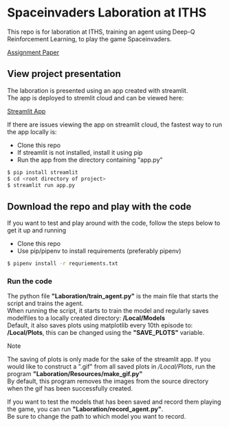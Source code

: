 # Spaceinvaders Laboration at ITHS
This repo is for laboration at ITHS, training an agent using Deep-Q Reinforcement Learning, to play the game Spaceinvaders.

[Assignment Paper](https://github.com/Crudeerz/atari_spaceinvaders_iths/blob/main/Laboration/Assignment/Laboration_Djupinl%C3%A4rning_HT24.pdf)

## View project presentation
The laboration is presented using an app created with streamlit.  
The app is deployed to stremlit cloud and can be viewed here:  

<a href="https://atarispaceinvadersiths-gni7z6gpe3xwu836rj67kl.streamlit.app/" target="_blank">Streamlit App</a>

If there are issues viewing the app on streamlit cloud, the fastest way to run the app locally is: 
- Clone this repo
- If streamlit is not installed, install it using pip
- Run the app from the directory containing "app.py" 

```bash
$ pip install streamlit
$ cd <root directory of project>
$ streamlit run app.py
```

## Download the repo and play with the code
If you want to test and play around with the code, follow the steps below to get it up and running

- Clone this repo 
- Use pip/pipenv to install requirements (preferably pipenv)

 ```bash 
 $ pipenv install -r requriements.txt
 ```

### Run the code
The python file **"Laboration/train_agent.py"** is the main file that starts the script and trains the agent.   
When running the script, it starts to train the model and regularly saves modelfiles to a locally created directory: **/Local/Models**  
Default, it also saves plots using matplotlib every 10th episode to: **/Local/Plots**, this can be changed using the **"SAVE_PLOTS"** variable.


> [!NOTE]
> The saving of plots is only made for the sake of the streamlit app.
> If you would like to construct a ".gif" from all saved plots in */Local/Plots*, run the program **"Laboration/Resources/make_gif.py"**  
> By default, this program removes the images from the source directory when the gif has been successfully created.

If you want to test the models that has been saved and record them playing the game, you can run **"Laboration/record_agent.py"**.  
Be sure to change the path to which model you want to record.
